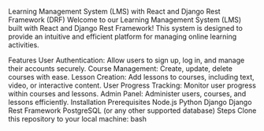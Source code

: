 Learning Management System (LMS) with React and Django Rest Framework (DRF)
Welcome to our Learning Management System (LMS) built with React and Django Rest Framework! This system is designed to provide an intuitive and efficient platform for managing online learning activities.

Features
User Authentication: Allow users to sign up, log in, and manage their accounts securely.
Course Management: Create, update, delete courses with ease.
Lesson Creation: Add lessons to courses, including text, video, or interactive content.
User Progress Tracking: Monitor user progress within courses and lessons.
Admin Panel: Administer users, courses, and lessons efficiently.
Installation
Prerequisites
Node.js
Python
Django
Django Rest Framework
PostgreSQL (or any other supported database)
Steps
Clone this repository to your local machine:
bash
